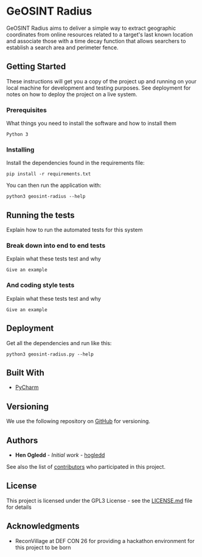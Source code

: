# GeOSINT Radius

GeOSINT Radius aims to deliver a simple way to extract geographic coordinates from online resources related to a target's last known location and associate those with a time decay function that allows searchers to establish a search area and perimeter fence.

## Getting Started

These instructions will get you a copy of the project up and running on your local machine for development and testing purposes. See deployment for notes on how to deploy the project on a live system.

### Prerequisites

What things you need to install the software and how to install them

```
Python 3
```


### Installing

Install the dependencies found in the requirements file:
```
pip install -r requirements.txt
```

You can then run the application with:
```
python3 geosint-radius --help
```

## Running the tests

Explain how to run the automated tests for this system

### Break down into end to end tests

Explain what these tests test and why

```
Give an example
```

### And coding style tests

Explain what these tests test and why

```
Give an example
```

## Deployment

Get all the dependencies and run like this:

```
python3 geosint-radius.py --help
```

## Built With

* [PyCharm](https://www.jetbrains.com/pycharm/)


## Versioning

We use the following repository on [GitHub](https://github.com/hogledd/geosint-radius) for versioning. 

## Authors

* **Hen Ogledd** - *Initial work* - [hogledd](https://github.com/hogledd)

See also the list of [contributors](https://github.com/your/project/contributors) who participated in this project.

## License

This project is licensed under the GPL3 License - see the [LICENSE.md](LICENSE.md) file for details

## Acknowledgments

* ReconVillage at DEF CON 26 for providing a hackathon environment for this project to be born

